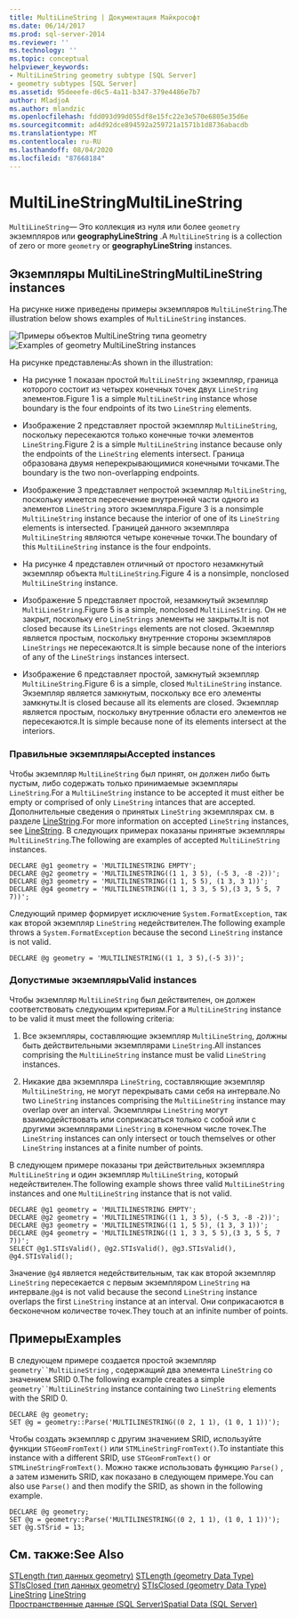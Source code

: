 ```yaml
---
title: MultiLineString | Документация Майкрософт
ms.date: 06/14/2017
ms.prod: sql-server-2014
ms.reviewer: ''
ms.technology: ''
ms.topic: conceptual
helpviewer_keywords:
- MultiLineString geometry subtype [SQL Server]
- geometry subtypes [SQL Server]
ms.assetid: 95deeefe-d6c5-4a11-b347-379e4486e7b7
author: MladjoA
ms.author: mlandzic
ms.openlocfilehash: fdd093d99d055df8e15fc22e3e570e6805e35d6e
ms.sourcegitcommit: ad4d92dce894592a259721a1571b1d8736abacdb
ms.translationtype: MT
ms.contentlocale: ru-RU
ms.lasthandoff: 08/04/2020
ms.locfileid: "87668184"
---
```

# <a name="multilinestring"></a><span data-ttu-id="10b03-102">MultiLineString</span><span class="sxs-lookup"><span data-stu-id="10b03-102">MultiLineString</span></span>
  <span data-ttu-id="10b03-103">`MultiLineString`— Это коллекция из нуля или более `geometry` экземпляров или **geographyLineString** .</span><span class="sxs-lookup"><span data-stu-id="10b03-103">A `MultiLineString` is a collection of zero or more `geometry` or **geographyLineString** instances.</span></span>  
  
## <a name="multilinestring-instances"></a><span data-ttu-id="10b03-104">Экземпляры MultiLineString</span><span class="sxs-lookup"><span data-stu-id="10b03-104">MultiLineString instances</span></span>  
 <span data-ttu-id="10b03-105">На рисунке ниже приведены примеры экземпляров `MultiLineString`.</span><span class="sxs-lookup"><span data-stu-id="10b03-105">The illustration below shows examples of `MultiLineString` instances.</span></span>  
  
 <span data-ttu-id="10b03-106">![Примеры объектов MultiLineString типа geometry](../../database-engine/media/multilinestring.gif "Примеры объектов MultiLineString типа geometry")</span><span class="sxs-lookup"><span data-stu-id="10b03-106">![Examples of geometry MultiLineString instances](../../database-engine/media/multilinestring.gif "Examples of geometry MultiLineString instances")</span></span>  
  
 <span data-ttu-id="10b03-107">На рисунке представлены:</span><span class="sxs-lookup"><span data-stu-id="10b03-107">As shown in the illustration:</span></span>  
  
-   <span data-ttu-id="10b03-108">На рисунке 1 показан простой `MultiLineString` экземпляр, граница которого состоит из четырех конечных точек двух `LineString` элементов.</span><span class="sxs-lookup"><span data-stu-id="10b03-108">Figure 1 is a simple `MultiLineString` instance whose boundary is the four endpoints of its two `LineString` elements.</span></span>  
  
-   <span data-ttu-id="10b03-109">Изображение 2 представляет простой экземпляр `MultiLineString`, поскольку пересекаются только конечные точки элементов `LineString`.</span><span class="sxs-lookup"><span data-stu-id="10b03-109">Figure 2 is a simple `MultiLineString` instance because only the endpoints of the `LineString` elements intersect.</span></span> <span data-ttu-id="10b03-110">Граница образована двумя неперекрывающимися конечными точками.</span><span class="sxs-lookup"><span data-stu-id="10b03-110">The boundary is the two non-overlapping endpoints.</span></span>  
  
-   <span data-ttu-id="10b03-111">Изображение 3 представляет непростой экземпляр `MultiLineString`, поскольку имеется пересечение внутренней части одного из элементов `LineString` этого экземпляра.</span><span class="sxs-lookup"><span data-stu-id="10b03-111">Figure 3 is a nonsimple `MultiLineString` instance because the interior of one of its `LineString` elements is intersected.</span></span> <span data-ttu-id="10b03-112">Границей данного экземпляра `MultiLineString` являются четыре конечные точки.</span><span class="sxs-lookup"><span data-stu-id="10b03-112">The boundary of this `MultiLineString` instance is the four endpoints.</span></span>  
  
-   <span data-ttu-id="10b03-113">На рисунке 4 представлен отличный от простого незамкнутый экземпляр объекта `MultiLineString`.</span><span class="sxs-lookup"><span data-stu-id="10b03-113">Figure 4 is a nonsimple, nonclosed `MultiLineString` instance.</span></span>  
  
-   <span data-ttu-id="10b03-114">Изображение 5 представляет простой, незамкнутый экземпляр `MultiLineString`.</span><span class="sxs-lookup"><span data-stu-id="10b03-114">Figure 5 is a simple, nonclosed `MultiLineString`.</span></span> <span data-ttu-id="10b03-115">Он не закрыт, поскольку его `LineStrings` элементы не закрыты.</span><span class="sxs-lookup"><span data-stu-id="10b03-115">It is not closed because its `LineStrings` elements are not closed.</span></span> <span data-ttu-id="10b03-116">Экземпляр является простым, поскольку внутренние стороны экземпляров `LineStrings` не пересекаются.</span><span class="sxs-lookup"><span data-stu-id="10b03-116">It is simple because none of the interiors of any of the `LineStrings` instances intersect.</span></span>  
  
-   <span data-ttu-id="10b03-117">Изображение 6 представляет простой, замкнутый экземпляр `MultiLineString`.</span><span class="sxs-lookup"><span data-stu-id="10b03-117">Figure 6 is a simple, closed `MultiLineString` instance.</span></span> <span data-ttu-id="10b03-118">Экземпляр является замкнутым, поскольку все его элементы замкнуты.</span><span class="sxs-lookup"><span data-stu-id="10b03-118">It is closed because all its elements are closed.</span></span> <span data-ttu-id="10b03-119">Экземпляр является простым, поскольку внутренние области его элементов не пересекаются.</span><span class="sxs-lookup"><span data-stu-id="10b03-119">It is simple because none of its elements intersect at the interiors.</span></span>  
  
### <a name="accepted-instances"></a><span data-ttu-id="10b03-120">Правильные экземпляры</span><span class="sxs-lookup"><span data-stu-id="10b03-120">Accepted instances</span></span>  
 <span data-ttu-id="10b03-121">Чтобы экземпляр `MultiLineString` был принят, он должен либо быть пустым, либо содержать только принимаемые экземпляры `LineString`.</span><span class="sxs-lookup"><span data-stu-id="10b03-121">For a `MultiLineString` instance to be accepted it must either be empty or comprised of only `LineString` intances that are accepted.</span></span> <span data-ttu-id="10b03-122">Дополнительные сведения о принятых `LineString` экземплярах см. в разделе [LineString](../spatial/linestring.md).</span><span class="sxs-lookup"><span data-stu-id="10b03-122">For more information on accepted `LineString` instances, see [LineString](../spatial/linestring.md).</span></span> <span data-ttu-id="10b03-123">В следующих примерах показаны принятые экземпляры `MultiLineString`.</span><span class="sxs-lookup"><span data-stu-id="10b03-123">The following are examples of accepted `MultiLineString` instances.</span></span>  
  
```  
DECLARE @g1 geometry = 'MULTILINESTRING EMPTY';  
DECLARE @g2 geometry = 'MULTILINESTRING((1 1, 3 5), (-5 3, -8 -2))';  
DECLARE @g3 geometry = 'MULTILINESTRING((1 1, 5 5), (1 3, 3 1))';  
DECLARE @g4 geometry = 'MULTILINESTRING((1 1, 3 3, 5 5),(3 3, 5 5, 7 7))';  
```  
  
 <span data-ttu-id="10b03-124">Следующий пример формирует исключение `System.FormatException`, так как второй экземпляр `LineString` недействителен.</span><span class="sxs-lookup"><span data-stu-id="10b03-124">The following example throws a `System.FormatException` because the second `LineString` instance is not valid.</span></span>  
  
```  
DECLARE @g geometry = 'MULTILINESTRING((1 1, 3 5),(-5 3))';  
```  
  
### <a name="valid-instances"></a><span data-ttu-id="10b03-125">Допустимые экземпляры</span><span class="sxs-lookup"><span data-stu-id="10b03-125">Valid instances</span></span>  
 <span data-ttu-id="10b03-126">Чтобы экземпляр `MultiLineString` был действителен, он должен соответствовать следующим критериям.</span><span class="sxs-lookup"><span data-stu-id="10b03-126">For a `MultiLineString` instance to be valid it must meet the following criteria:</span></span>  
  
1.  <span data-ttu-id="10b03-127">Все экземпляры, составляющие экземпляр `MultiLineString`, должны быть действительными экземплярами `LineString`.</span><span class="sxs-lookup"><span data-stu-id="10b03-127">All instances comprising the `MultiLineString` instance must be valid `LineString` instances.</span></span>  
  
2.  <span data-ttu-id="10b03-128">Никакие два экземпляра `LineString`, составляющие экземпляр `MultiLineString`, не могут перекрывать сами себя на интервале.</span><span class="sxs-lookup"><span data-stu-id="10b03-128">No two `LineString` instances comprising the `MultiLineString` instance may overlap over an interval.</span></span> <span data-ttu-id="10b03-129">Экземпляры `LineString` могут взаимодействовать или соприкасаться только с собой или с другими экземплярами `LineString` в конечном числе точек.</span><span class="sxs-lookup"><span data-stu-id="10b03-129">The `LineString` instances can only intersect or touch themselves or other `LineString` instances at a finite number of points.</span></span>  
  
 <span data-ttu-id="10b03-130">В следующем примере показаны три действительных экземпляра `MultiLineString` и один экземпляр `MultiLineString`, который недействителен.</span><span class="sxs-lookup"><span data-stu-id="10b03-130">The following example shows three valid `MultiLineString` instances and one `MultiLineString` instance that is not valid.</span></span>  
  
```  
DECLARE @g1 geometry = 'MULTILINESTRING EMPTY';  
DECLARE @g2 geometry = 'MULTILINESTRING((1 1, 3 5), (-5 3, -8 -2))';  
DECLARE @g3 geometry = 'MULTILINESTRING((1 1, 5 5), (1 3, 3 1))';  
DECLARE @g4 geometry = 'MULTILINESTRING((1 1, 3 3, 5 5),(3 3, 5 5, 7 7))';  
SELECT @g1.STIsValid(), @g2.STIsValid(), @g3.STIsValid(), @g4.STIsValid();  
```  
  
 <span data-ttu-id="10b03-131">Значение `@g4` является недействительным, так как второй экземпляр `LineString` пересекается с первым экземпляром `LineString` на интервале.</span><span class="sxs-lookup"><span data-stu-id="10b03-131">`@g4` is not valid because the second `LineString` instance overlaps the first `LineString` instance at an interval.</span></span> <span data-ttu-id="10b03-132">Они соприкасаются в бесконечном количестве точек.</span><span class="sxs-lookup"><span data-stu-id="10b03-132">They touch at an infinite number of points.</span></span>  
  
## <a name="examples"></a><span data-ttu-id="10b03-133">Примеры</span><span class="sxs-lookup"><span data-stu-id="10b03-133">Examples</span></span>  
 <span data-ttu-id="10b03-134">В следующем примере создается простой экземпляр `geometry``MultiLineString` , содержащий два элемента `LineString` со значением SRID 0.</span><span class="sxs-lookup"><span data-stu-id="10b03-134">The following example creates a simple `geometry``MultiLineString` instance containing two `LineString` elements with the SRID 0.</span></span>  
  
```  
DECLARE @g geometry;  
SET @g = geometry::Parse('MULTILINESTRING((0 2, 1 1), (1 0, 1 1))');  
```  
  
 <span data-ttu-id="10b03-135">Чтобы создать экземпляр с другим значением SRID, используйте функции `STGeomFromText()` или `STMLineStringFromText()`.</span><span class="sxs-lookup"><span data-stu-id="10b03-135">To instantiate this instance with a different SRID, use `STGeomFromText()` or `STMLineStringFromText()`.</span></span> <span data-ttu-id="10b03-136">Можно также использовать функцию `Parse()` , а затем изменить SRID, как показано в следующем примере.</span><span class="sxs-lookup"><span data-stu-id="10b03-136">You can also use `Parse()` and then modify the SRID, as shown in the following example.</span></span>  
  
```  
DECLARE @g geometry;  
SET @g = geometry::Parse('MULTILINESTRING((0 2, 1 1), (1 0, 1 1))');  
SET @g.STSrid = 13;  
```  
  
## <a name="see-also"></a><span data-ttu-id="10b03-137">См. также:</span><span class="sxs-lookup"><span data-stu-id="10b03-137">See Also</span></span>  
 <span data-ttu-id="10b03-138">[STLength (тип данных geometry)](/sql/t-sql/spatial-geometry/stlength-geometry-data-type) </span><span class="sxs-lookup"><span data-stu-id="10b03-138">[STLength &#40;geometry Data Type&#41;](/sql/t-sql/spatial-geometry/stlength-geometry-data-type) </span></span>  
 <span data-ttu-id="10b03-139">[STIsClosed (тип данных geometry)](/sql/t-sql/spatial-geometry/stisclosed-geometry-data-type) </span><span class="sxs-lookup"><span data-stu-id="10b03-139">[STIsClosed &#40;geometry Data Type&#41;](/sql/t-sql/spatial-geometry/stisclosed-geometry-data-type) </span></span>  
 <span data-ttu-id="10b03-140">[LineString](../spatial/linestring.md) </span><span class="sxs-lookup"><span data-stu-id="10b03-140">[LineString](../spatial/linestring.md) </span></span>  
 [<span data-ttu-id="10b03-141">Пространственные данные (SQL Server)</span><span class="sxs-lookup"><span data-stu-id="10b03-141">Spatial Data &#40;SQL Server&#41;</span></span>](../spatial/spatial-data-sql-server.md)  
  
  
